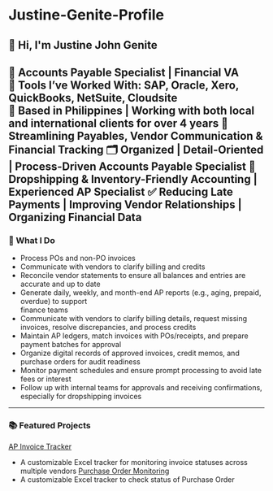 # Justine-Genite-Profile
## 👋 Hi, I'm Justine John Genite

📌 Accounts Payable Specialist | Financial VA  
🔧 Tools I’ve Worked With: SAP, Oracle, Xero, QuickBooks, NetSuite, Cloudsite  
📍 Based in Philippines | Working with both local and international clients for over 4 years
🔄 Streamlining Payables, Vendor Communication & Financial Tracking
🗂️ Organized | Detail-Oriented | Process-Driven Accounts Payable Specialist
🚛 Dropshipping & Inventory-Friendly Accounting | Experienced AP Specialist
✅ Reducing Late Payments | Improving Vendor Relationships | Organizing Financial Data
---

### 💼 What I Do

- Process POs and non-PO invoices
- Communicate with vendors to clarify billing and credits
- Reconcile vendor statements to ensure all balances and entries are accurate and up to date
- Generate daily, weekly, and month-end AP reports (e.g., aging, prepaid, overdue) to support     
  finance teams
- Communicate with vendors to clarify billing details, request missing invoices, resolve 
  discrepancies, and process credits
- Maintain AP ledgers, match invoices with POs/receipts, and prepare payment batches for approval
- Organize digital records of approved invoices, credit memos, and purchase orders for audit 
  readiness
- Monitor payment schedules and ensure prompt processing to avoid late fees or interest
- Follow up with internal teams for approvals and receiving confirmations, especially for 
  dropshipping invoices

---

### 📚 Featured Projects
[AP Invoice Tracker ](https://github.com/ruineftax/Sample-invoice-monitoring)  
- A customizable Excel tracker for monitoring invoice statuses across multiple vendors
[Purchase Order Monitoring](github.com/yourprofile/Month-End-Checklist)  
- A customizable Excel tracker to check status of Purchase Order
  
